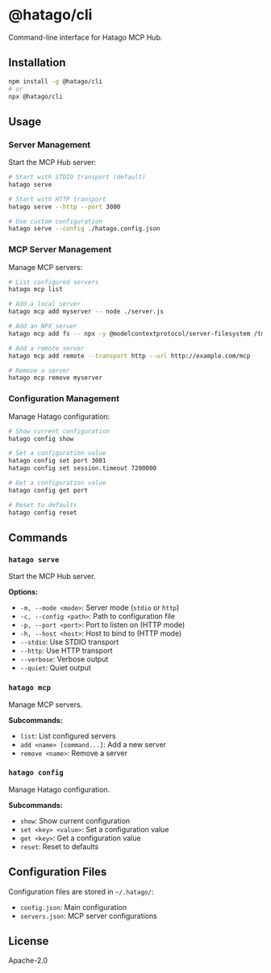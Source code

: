 # @hatago/cli

Command-line interface for Hatago MCP Hub.

## Installation

```bash
npm install -g @hatago/cli
# or
npx @hatago/cli
```

## Usage

### Server Management

Start the MCP Hub server:

```bash
# Start with STDIO transport (default)
hatago serve

# Start with HTTP transport
hatago serve --http --port 3000

# Use custom configuration
hatago serve --config ./hatago.config.json
```

### MCP Server Management

Manage MCP servers:

```bash
# List configured servers
hatago mcp list

# Add a local server
hatago mcp add myserver -- node ./server.js

# Add an NPX server
hatago mcp add fs -- npx -y @modelcontextprotocol/server-filesystem /tmp

# Add a remote server
hatago mcp add remote --transport http --url http://example.com/mcp

# Remove a server
hatago mcp remove myserver
```

### Configuration Management

Manage Hatago configuration:

```bash
# Show current configuration
hatago config show

# Set a configuration value
hatago config set port 3001
hatago config set session.timeout 7200000

# Get a configuration value
hatago config get port

# Reset to defaults
hatago config reset
```

## Commands

### `hatago serve`

Start the MCP Hub server.

**Options:**

- `-m, --mode <mode>`: Server mode (`stdio` or `http`)
- `-c, --config <path>`: Path to configuration file
- `-p, --port <port>`: Port to listen on (HTTP mode)
- `-h, --host <host>`: Host to bind to (HTTP mode)
- `--stdio`: Use STDIO transport
- `--http`: Use HTTP transport
- `--verbose`: Verbose output
- `--quiet`: Quiet output

### `hatago mcp`

Manage MCP servers.

**Subcommands:**

- `list`: List configured servers
- `add <name> [command...]`: Add a new server
- `remove <name>`: Remove a server

### `hatago config`

Manage Hatago configuration.

**Subcommands:**

- `show`: Show current configuration
- `set <key> <value>`: Set a configuration value
- `get <key>`: Get a configuration value
- `reset`: Reset to defaults

## Configuration Files

Configuration files are stored in `~/.hatago/`:

- `config.json`: Main configuration
- `servers.json`: MCP server configurations

## License

Apache-2.0
